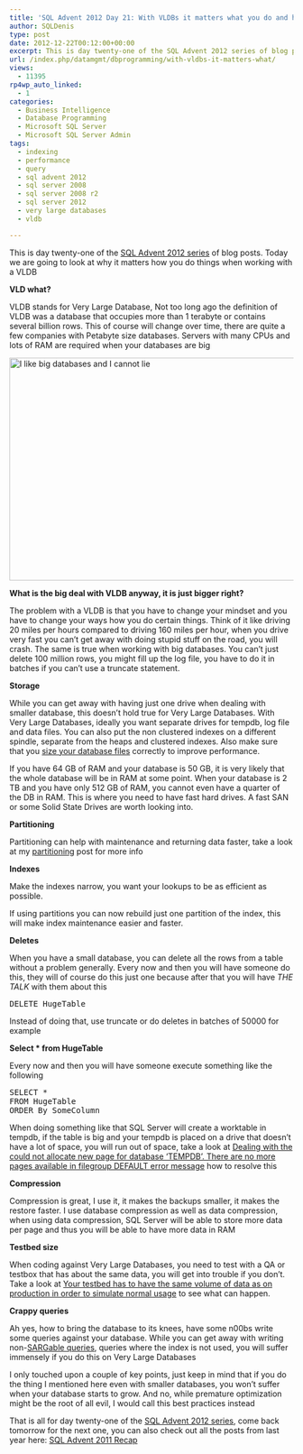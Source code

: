 ```yaml
---
title: 'SQL Advent 2012 Day 21: With VLDBs it matters what you do and how you do it'
author: SQLDenis
type: post
date: 2012-12-22T00:12:00+00:00
excerpt: This is day twenty-one of the SQL Advent 2012 series of blog posts. Today we are going to look at Very Large Databases
url: /index.php/datamgmt/dbprogramming/with-vldbs-it-matters-what/
views:
  - 11395
rp4wp_auto_linked:
  - 1
categories:
  - Business Intelligence
  - Database Programming
  - Microsoft SQL Server
  - Microsoft SQL Server Admin
tags:
  - indexing
  - performance
  - query
  - sql advent 2012
  - sql server 2008
  - sql server 2008 r2
  - sql server 2012
  - very large databases
  - vldb

---
```

This is day twenty-one of the [SQL Advent 2012 series][1] of blog posts. Today we are going to look at why it matters how you do things when working with a VLDB 

**VLD what?**
  
VLDB stands for Very Large Database, Not too long ago the definition of VLDB was a database that occupies more than 1 terabyte or contains several billion rows. This of course will change over time, there are quite a few companies with Petabyte size databases. Servers with many CPUs and lots of RAM are required when your databases are big

<div class="image_block">
  <a href="/wp-content/uploads/blogs/DataMgmt/Denis/ADvent/SQLServerCPUandRAM.jpg?mtime=1356141722"><img alt="I like big databases and I cannot lie" title ="I like big databases and I cannot lie" src="/wp-content/uploads/blogs/DataMgmt/Denis/ADvent/SQLServerCPUandRAM.jpg?mtime=1356141722" width="582" height="395" /></a>
</div>

**What is the big deal with VLDB anyway, it is just bigger right?**
  
The problem with a VLDB is that you have to change your mindset and you have to change your ways how you do certain things. Think of it like driving 20 miles per hours compared to driving 160 miles per hour, when you drive very fast you can&#8217;t get away with doing stupid stuff on the road, you will crash. The same is true when working with big databases. You can&#8217;t just delete 100 million rows, you might fill up the log file, you have to do it in batches if you can&#8217;t use a truncate statement.

**Storage**
  
While you can get away with having just one drive when dealing with smaller database, this doesn&#8217;t hold true for Very Large Databases. With Very Large Databases, ideally you want separate drives for tempdb, log file and data files. You can also put the non clustered indexes on a different spindle, separate from the heaps and clustered indexes. Also make sure that you [size your database files][2] correctly to improve performance.
  
If you have 64 GB of RAM and your database is 50 GB, it is very likely that the whole database will be in RAM at some point. When your database is 2 TB and you have only 512 GB of RAM, you cannot even have a quarter of the DB in RAM. This is where you need to have fast hard drives. A fast SAN or some Solid State Drives are worth looking into.

**Partitioning**
  
Partitioning can help with maintenance and returning data faster, take a look at my [partitioning][3] post for more info

**Indexes**
  
Make the indexes narrow, you want your lookups to be as efficient as possible.
  
If using partitions you can now rebuild just one partition of the index, this will make index maintenance easier and faster.

**Deletes**
  
When you have a small database, you can delete all the rows from a table without a problem generally. Every now and then you will have someone do this, they will of course do this just one because after that you will have _THE TALK_ with them about this

<pre>DELETE HugeTable</pre>

Instead of doing that, use truncate or do deletes in batches of 50000 for example

**Select * from HugeTable**
  
Every now and then you will have someone execute something like the following

<pre>SELECT * 
FROM HugeTable
ORDER By SomeColumn</pre>

When doing something like that SQL Server will create a worktable in tempdb, if the table is big and your tempdb is placed on a drive that doesn&#8217;t have a lot of space, you will run out of space, take a look at [Dealing with the could not allocate new page for database &#8216;TEMPDB&#8217;. There are no more pages available in filegroup DEFAULT error message][4] how to resolve this

**Compression**
  
Compression is great, I use it, it makes the backups smaller, it makes the restore faster. I use database compression as well as data compression, when using data compression, SQL Server will be able to store more data per page and thus you will be able to have more data in RAM

**Testbed size**
  
When coding against Very Large Databases, you need to test with a QA or testbox that has about the same data, you will get into trouble if you don&#8217;t. Take a look at [Your testbed has to have the same volume of data as on production in order to simulate normal usage][5] to see what can happen.

**Crappy queries**
  
Ah yes, how to bring the database to its knees, have some n00bs write some queries against your database. While you can get away with writing non-[SARGable queries][6], queries where the index is not used, you will suffer immensely if you do this on Very Large Databases

I only touched upon a couple of key points, just keep in mind that if you do the thing I mentioned here even with smaller databases, you won&#8217;t suffer when your database starts to grow. And no, while premature optimization might be the root of all evil, I would call this best practices instead

That is all for day twenty-one of the [SQL Advent 2012 series][1], come back tomorrow for the next one, you can also check out all the posts from last year here: [SQL Advent 2011 Recap][7]

 [1]: /index.php/DataMgmt/DBProgramming/sql-advent-2012-here-is
 [2]: /index.php/DataMgmt/DBAdmin/MSSQLServerAdmin/sizing-database-files
 [3]: /index.php/DataMgmt/DataDesign/sql-advent-2011-day-3
 [4]: /index.php/DataMgmt/DataDesign/could-not-allocate-new-page-for-database
 [5]: /index.php/DataMgmt/DataDesign/your-testbed-has-to-have-the-same-volume
 [6]: /index.php/DataMgmt/DBProgramming/sargable-queries
 [7]: /index.php/DataMgmt/DataDesign/sql-advent-2011-recap